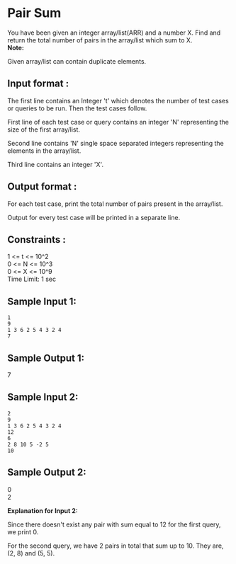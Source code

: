 # Pair Sum

You have been given an integer array/list(ARR) and a number X. Find and return the total number of pairs in the array/list which sum to X.  
**Note:**

Given array/list can contain duplicate elements.   

## Input format :

The first line contains an Integer 't' which denotes the number of test cases or queries to be run. Then the test cases follow.  

First line of each test case or query contains an integer 'N' representing the size of the first array/list.  

Second line contains 'N' single space separated integers representing the elements in the array/list.  

Third line contains an integer 'X'.  

## Output format :

For each test case, print the total number of pairs present in the array/list.  

Output for every test case will be printed in a separate line.  

## Constraints :

1 <= t <= 10^2  
0 <= N <= 10^3  
0 <= X <= 10^9  
Time Limit: 1 sec  

## Sample Input 1:
```
1
9
1 3 6 2 5 4 3 2 4
7
```
## Sample Output 1:

7  

## Sample Input 2:
```
2
9
1 3 6 2 5 4 3 2 4
12
6
2 8 10 5 -2 5
10
```
## Sample Output 2:

0  
2  


**Explanation for Input 2:**

Since there doesn't exist any pair with sum equal to 12 for the first query, we print 0.  

For the second query, we have 2 pairs in total that sum up to 10. They are, (2, 8) and (5, 5).  

